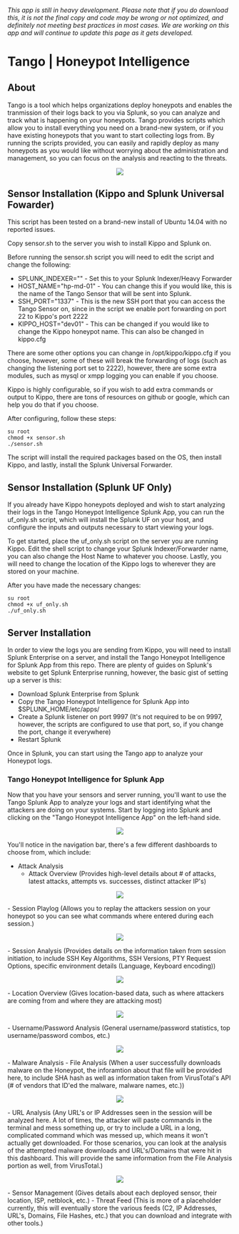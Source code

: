 ###### *This app is still in heavy development. Please note that if you do download this, it is not the final copy and code may be wrong or not optimized, and definitely not meeting best practices in most cases. We are working on this app and will continue to update this page as it gets developed.*

# Tango | Honeypot Intelligence

## About
Tango is a tool which helps organizations deploy honeypots and enables the tranmission of their logs back to you via Splunk, so you can analyze and track what is happening on your honeypots. Tango provides scripts which allow you to install everything you need on a brand-new system, or if you have existing honeypots that you want to start collecting logs from. By running the scripts provided, you can easily and rapidly deploy as many honeypots as you would like without worrying about the administration and management, so you can focus on the analysis and reacting to the threats.

<p align="center">
<img src="http://f.cl.ly/items/2w113m143M2U0x0P0B2Q/Slide1.png"></p>

## Sensor Installation (Kippo and Splunk Universal Fowarder)
This script has been tested on a brand-new install of Ubuntu 14.04 with no reported issues.

Copy sensor.sh to the server you wish to install Kippo and Splunk on.

Before running the sensor.sh script you will need to edit the script and change the following:

- SPLUNK_INDEXER="" - Set this to your Splunk Indexer/Heavy Forwarder
- HOST_NAME="hp-md-01" - You can change this if you would like, this is the name of the Tango Sensor that will be sent into Splunk.
- SSH_PORT="1337" - This is the new SSH port that you can access the Tango Sensor on, since in the script we enable port forwarding on port 22 to Kippo's port 2222
- KIPPO_HOST="dev01" - This can be changed if you would like to change the Kippo honeypot name. This can also be changed in kippo.cfg

There are some other options you can change in /opt/kippo/kippo.cfg if you choose, however, some of these will break the forwarding of logs (such as changing the listening port set to 2222), however, there are some extra modules, such as mysql or xmpp logging you can enable if you choose.

Kippo is highly configurable, so if you wish to add extra commands or output to Kippo, there are tons of resources on github or google, which can help you do that if you choose.

After configuring, follow these steps:

```
su root
chmod +x sensor.sh
./sensor.sh
```

The script will install the required packages based on the OS, then install Kippo, and lastly, install the Splunk Universal Forwarder. 

## Sensor Installation (Splunk UF Only)

If you already have Kippo honeypots deployed and wish to start analyzing their logs in the Tango Honeypot Intelligence Splunk App, you can run the uf_only.sh script, which will install the Splunk UF on your host, and configure the inputs and outputs necessary to start viewing your logs.

To get started, place the uf_only.sh script on the server you are running Kippo. Edit the shell script to change your Splunk Indexer/Forwarder name, you can also change the Host Name to whatever you choose. Lastly, you will need to change the location of the Kippo logs to wherever they are stored on your machine.

After you have made the necessary changes:

```
su root
chmod +x uf_only.sh
./uf_only.sh
```

## Server Installation

In order to view the logs you are sending from Kippo, you will need to install Splunk Enterprise on a server, and install the Tango Honeypot Intelligence for Splunk App from this repo. There are plenty of guides on Splunk's website to get Splunk Enterprise running, however, the basic gist of setting up a server is this:

- Download Splunk Enterprise from Splunk
- Copy the Tango Honeypot Intelligence for Splunk App into $SPLUNK_HOME/etc/apps/
- Create a Splunk listener on port 9997 (It's not required to be on 9997, however, the scripts are configured to use that port, so, if you change the port, change it everywhere)
- Restart Splunk

Once in Splunk, you can start using the Tango app to analyze your Honeypot logs.

### Tango Honeypot Intelligence for Splunk App

Now that you have your sensors and server running, you'll want to use the Tango Splunk App to analyze your logs and start identifying what the attackers are doing on your systems. Start by logging into Splunk and clicking on the "Tango Honeypot Intelligence App" on the left-hand side.

<p align="center">
<img src="http://f.cl.ly/items/1v1c083s1G232m1F1O18/Screen%20Shot%202015-02-17%20at%204.11.00%20PM.png"></p>

You'll notice in the navigation bar, there's a few different dashboards to choose from, which include:

- Attack Analysis
  - Attack Overview (Provides high-level details about # of attacks, latest attacks, attempts vs. successes, distinct attacker IP's)
<p align="center">
<img src="http://f.cl.ly/items/201U2t0o1N3G2r08130i/Screen%20Shot%202015-02-17%20at%204.28.43%20PM.png"></p>
  - Session Playlog (Allows you to replay the attackers session on your honeypot so you can see what commands where entered during each session.)
<p align="center">
<img src="http://f.cl.ly/items/130H3W1b1p183O143g1w/Screen%20Shot%202015-02-17%20at%204.27.46%20PM.png"></p>
-  Session Analysis (Provides details on the information taken from session initiation, to include SSH Key Algorithms, SSH Versions, PTY Request Options, specific environment details (Language, Keyboard encoding))
<p align="center">
<img src="http://f.cl.ly/items/1V1s0p331h2D3V3W223y/Screen%20Shot%202015-02-17%20at%204.23.30%20PM.png"></p>
-  Location Overview (Gives location-based data, such as where attackers are coming from and where they are attacking most)
<p align="center">
<img src="http://f.cl.ly/items/201U2t0o1N3G2r08130i/Screen%20Shot%202015-02-17%20at%204.28.43%20PM.png"></p>
-  Username/Password Analysis (General username/password statistics, top username/password combos, etc.)
<p align="center">
<img src="http://f.cl.ly/items/133N1p2f3z3Z2Y220b1k/Screen%20Shot%202015-02-17%20at%204.29.19%20PM.png"></p>
- Malware Analysis
-   File Analysis (When a user successfully downloads malware on the Honeypot, the inforamtion about that file will be provided here, to include SHA hash as well as information taken from VirusTotal's API (# of vendors that ID'ed the malware, malware names, etc.))
<p align="center">
<img src="http://f.cl.ly/items/133N1p2f3z3Z2Y220b1k/Screen%20Shot%202015-02-17%20at%204.29.19%20PM.png"></p>
-   URL Analysis (Any URL's or IP Addresses seen in the session will be analyzed here. A lot of times, the attacker will paste commands in the terminal and mess something up, or try to include a URL in a long, complicated command which was messed up, which means it won't actually get downloaded. For those scenarios, you can look at the analysis of the attempted malware downloads and URL's/Domains that were hit in this dashboard. This will provide the same information from the File Analysis portion as well, from VirusTotal.)
<p align="center">
<img src="http://f.cl.ly/items/0f1z1Z1g3y271V2n2I23/Screen%20Shot%202015-02-17%20at%204.31.42%20PM.png"></p>
- Sensor Management (Gives details about each deployed sensor, their location, ISP, netblock, etc.)
- Threat Feed (This is more of a placeholder currently, this will eventually store the various feeds (C2, IP Addresses, URL's, Domains, File Hashes, etc.) that you can download and integrate with other tools.)

